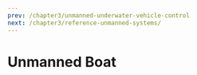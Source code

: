 ```yaml
---
prev: /chapter3/unmanned-underwater-vehicle-control
next: /chapter3/reference-unmanned-systems/
---
```

# Unmanned Boat

